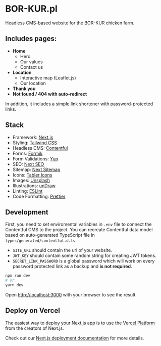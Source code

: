 # BOR-KUR.pl

Headless CMS-based website for the BOR-KUR chicken farm.

## Includes pages:
- **Home**
  - Hero
  - Our values
  - Contact us
- **Location**
  - Interactive map (Leaflet.js)
  - Our location
- **Thank you**
- **Not found / 404 with auto-redirect**

In addition, it includes a simple link shortener with password-protected links.

## Stack

- Framework: [Next.js](https://nextjs.org)
- Styling: [Tailwind CSS](https://tailwindcss.com)
- Headless CMS: [Contentful](https://www.contentful.com)
- Forms: [Formik](https://jaredpalmer.com/formik)
- Form Validations: [Yup](https://github.com/jquense/yup)
- SEO: [Next SEO](https://github.com/garmeeh/next-seo)
- Sitemap: [Next Sitemap](https://www.npmjs.com/package/next-sitemap)
- Icons: [Tabler Icons](https://tabler-icons.io)
- Images: [Unsplash](https://unsplash.com/)
- Illustrations: [unDraw](https://undraw.co)
- Linting: [ESLint](https://eslint.org)
- Code Formatting: [Prettier](https://prettier.io)

## Development

First, you need to set enviromental variables in `.env` file to connect the Contentful CMS to the project.
You can recreate Contentful data model based on auto-generated TypeScript file in `types/generated/contentful.d.ts`.
- `SITE_URL` should contain the url of your website.
- `JWT_KEY` should contain some random string for creating JWT tokens.
- `SECRET_LINK_PASSWORD` is a global password which will work on every password protected link as a backup and **is not required**.

```bash
npm run dev
# or
yarn dev
```

Open [http://localhost:3000](http://localhost:3000) with your browser to see the result.

## Deploy on Vercel

The easiest way to deploy your Next.js app is to use the [Vercel Platform](https://vercel.com/new?utm_medium=default-template&filter=next.js&utm_source=create-next-app&utm_campaign=create-next-app-readme) from the creators of Next.js.

Check out our [Next.js deployment documentation](https://nextjs.org/docs/deployment) for more details.
